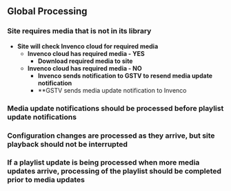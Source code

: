 ## Global Processing
### Site requires media that is not in its library
  - **Site will check Invenco cloud for required media**
    - **Invenco cloud has required media - YES**
      - **Download required media to site**
    - **Invenco cloud has required media - NO**
      - **Invenco sends notification to GSTV to resend media update notification**
      - **GSTV sends media update notification to Invenco
      
### Media update notifications should be processed before playlist update notifications
### Configuration changes are processed as they arrive, but site playback should not be interrupted
### If a playlist update is being processed when more media updates arrive, processing of the playlist should be completed prior to media updates

